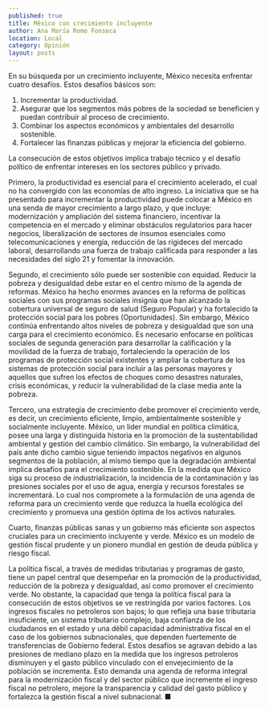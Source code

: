 ```yaml
---
published: true
title: México con crecimiento incluyente
author: Ana María Romo Fonseca
location: Local
category: Opinión
layout: posts
---
```


En su búsqueda por un crecimiento incluyente, México necesita enfrentar cuatro desafíos. Estos desafíos básicos son:

1. Incrementar la productividad.
2. Asegurar que los segmentos más pobres de la sociedad se beneficien y puedan contribuir al proceso de crecimiento.
3. Combinar los aspectos económicos y ambientales del desarrollo sostenible. 
4. Fortalecer las finanzas públicas y mejorar la eficiencia del gobierno. 

La consecución de estos objetivos implica trabajo técnico y el desafío político de enfrentar intereses en los sectores público y privado.

Primero, la productividad es esencial para el crecimiento acelerado, el cual no ha convergido con las economías de alto ingreso. La iniciativa que se ha presentado para incrementar la productividad puede colocar a México en una senda de mayor crecimiento a largo plazo, y que incluye: modernización y ampliación del sistema financiero, incentivar la competencia en el mercado y eliminar obstáculos regulatorios para hacer negocios, liberalización de sectores de insumos esenciales como telecomunicaciones y energía, reducción de las rigideces del mercado laboral, desarrollando una fuerza de trabajo calificada para responder a las necesidades del siglo 21 y fomentar la innovación. 

Segundo, el crecimiento sólo puede ser sostenible con equidad. Reducir la pobreza y desigualdad debe estar en el centro mismo de la agenda de reformas. México ha hecho enormes avances en la reforma de políticas sociales con sus programas sociales insignia que han alcanzado la cobertura universal de seguro de salud (Seguro Popular) y ha fortalecido la protección social para los pobres (Oportunidades). Sin embargo, México continúa enfrentando altos niveles de pobreza y desigualdad que son una carga para el crecimiento económico. Es necesario enfocarse en políticas sociales de segunda generación para desarrollar la calificación y la movilidad de la fuerza de trabajo, fortaleciendo la operación de los programas de protección social existentes y ampliar la cobertura de los sistemas de protección social para incluir a las personas mayores y aquellos que sufren los efectos de choques como desastres naturales, crisis económicas, y reducir la vulnerabilidad de la clase media ante la pobreza.

Tercero, una estrategia de crecimiento debe promover el crecimiento verde, es decir, un crecimiento eficiente, limpio, ambientalmente sostenible y socialmente incluyente. México, un líder mundial en política climática, posee una larga y distinguida historia en la promoción de la sustentabilidad ambiental y gestión del cambio climático. Sin embargo, la vulnerabilidad del país ante dicho cambio sigue teniendo impactos negativos en algunos segmentos de la población, al mismo tiempo que la degradación ambiental implica desafíos para el crecimiento sostenible. En la medida que México siga su proceso de industrialización, la incidencia de la contaminación y las presiones sociales por el uso de agua, energía y recursos forestales se incrementará. Lo cual nos compromete a la formulación de una agenda de reforma para un crecimiento verde que reduzca la huella ecológica del crecimiento y promueva una gestión óptima de los activos naturales. 

Cuarto, finanzas públicas sanas y un gobierno más eficiente son aspectos cruciales para un crecimiento incluyente y verde. México es un modelo de gestión fiscal prudente y un pionero mundial en gestión de deuda pública y riesgo fiscal. 

La política fiscal, a través de medidas tributarias y programas de gasto, tiene un papel central que desempeñar en la promoción de la productividad, reducción de la pobreza y desigualdad, así como promover el crecimiento verde. No obstante, la capacidad que tenga la política fiscal para la consecución de estos objetivos se ve restringida por varios factores. Los ingresos fiscales no petroleros son bajos; lo que refleja una base tributaria insuficiente, un sistema tributario complejo, baja confianza de los ciudadanos en el estado y una débil capacidad administrativa fiscal en el caso de los gobiernos subnacionales, que dependen fuertemente de transferencias de Gobierno federal. Estos desafíos se agravan debido a las presiones de mediano plazo en la medida que los ingresos petroleros disminuyen y el gasto público vinculado con el envejecimiento de la población se incrementa. Esto demanda una agenda de reforma integral para la modernización fiscal y del sector público que incremente el ingreso fiscal no petrolero, mejore la transparencia y calidad del gasto público y fortalezca la gestión fiscal a nivel subnacional. ■
